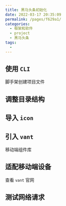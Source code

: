 ```yaml
---
title: 黑马头条初始化
date: 2022-03-17 20:35:09
permalink: /pages/f629a1/
categories:
  - 框架和软件
  - project
  - 黑马头条
tags:
  - 
---
```



## 使用 `CLI` 

脚手架创建项目文件



## 调整目录结构



## 导入 `icon`

## 引入 `vant`

移动端组件库



## 适配移动端设备

查看 `vant` 官网





## 测试网络请求









